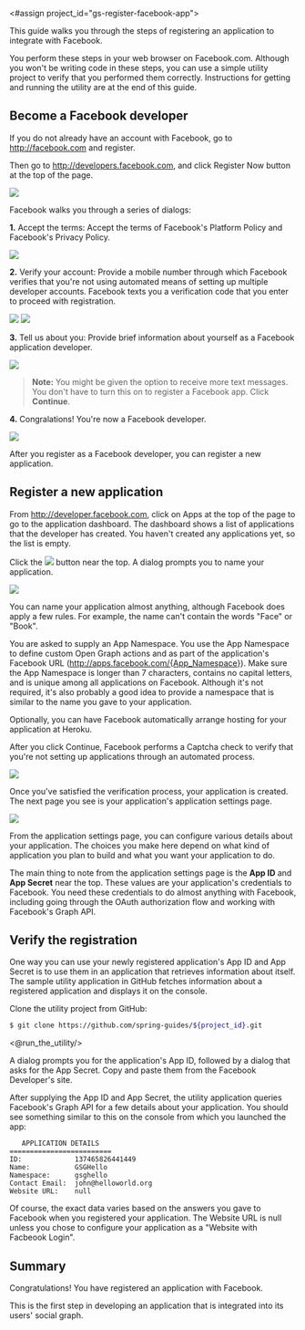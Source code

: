 <#assign project_id="gs-register-facebook-app">

This guide walks you through the steps of registering an application to integrate with Facebook.

You perform these steps in your web browser on Facebook.com. Although you won't be writing code in these steps, you can use a simple utility project to verify that you performed them correctly. Instructions for getting and running the utility are at the end of this guide.

Become a Facebook developer
-----------------------------
If you do not already have an account with Facebook, go to http://facebook.com and register. 

Then go to http://developers.facebook.com, and click Register Now button at the top of the page.

![](images/fb-dev-register.png)

Facebook walks you through a series of dialogs:

__1.__ Accept the terms: Accept the terms of Facebook's Platform Policy and Facebook's Privacy Policy.    

![](images/fb-terms-agree.png)

__2.__ Verify your account: Provide a mobile number through which Facebook verifies that you're not using automated means of setting up multiple developer accounts. Facebook texts you a verification code that you enter to proceed with registration. 

![](images/fb-verify1.png)
![](images/fb-verify2.png)

__3.__ Tell us about you: Provide brief information about yourself as a Facebook application developer.

![](images/fb-about-you.png)

> **Note:** You might be given the option to receive more text messages. You don't have to turn this on to register a Facebook app. Click **Continue**.

__4.__ Congralations! You're now a Facebook developer.

![](images/fb-congrats.png)

 
After you register as a Facebook developer, you can register a new application.

Register a new application
-----------------------------
From http://developer.facebook.com, click on Apps at the top of the page to go to the application dashboard. The dashboard shows a list of applications that the developer has created. You haven't created any applications yet, so the list is empty. 

Click the ![](images/fb-create-new-app-button.png) button near the top. A dialog prompts you to name your application.

![](images/fb-new-app-form.png)

You can name your application almost anything, although Facebook does apply a few rules. For example, the name can't contain the words "Face" or "Book".

You are asked to supply an App Namespace. You use the App Namespace to define custom Open Graph actions and as part of the application's Facebook URL (http://apps.facebook.com/{App_Namespace}). Make sure the App Namespace is longer than 7 characters, contains no capital letters, and is unique among all applications on Facebook. Although it's not required, it's also probably a good idea to provide a namespace that is similar to the name you gave to your application.

Optionally, you can have Facebook automatically arrange hosting for your application at Heroku.

After you click Continue, Facebook performs a Captcha check to verify that you're not setting up applications through an automated process.

![](images/fb-captcha.png)

Once you've satisfied the verification process, your application is created. The next page you see is your application's application settings page.

![](images/fb-app-settings.png)

From the application settings page, you can configure various details about your application. The choices you make here depend on what kind of application you plan to build and what you want your application to do. 

The main thing to note from the application settings page is the __App ID__ and __App Secret__ near the top. These values are your application's credentials to Facebook. You need these credentials to do almost anything with Facebook, including going through the OAuth authorization flow and working with Facebook's Graph API.

Verify the registration
--------------------------
One way you can use your newly registered application's App ID and App Secret is to use them in an application that retrieves information about itself. The sample utility application in GitHub fetches information about a registered application and displays it on the console.

Clone the utility project from GitHub:

```sh
$ git clone https://github.com/spring-guides/${project_id}.git
```

<@run_the_utility/>

A dialog prompts you for the application's App ID, followed by a dialog that asks for the App Secret. Copy and paste them from the Facebook Developer's site.

After supplying the App ID and App Secret, the utility application queries Facebook's Graph API for a few details about your application. You should see something similar to this on the console from which you launched the app:

```
   APPLICATION DETAILS
=========================
ID:             137465826441449
Name:           GSGHello
Namespace:      gsghello
Contact Email:  john@helloworld.org
Website URL:    null
```

Of course, the exact data varies based on the answers you gave to Facebook when you registered your application. The Website URL is null unless you chose to configure your application as a "Website with Facbeook Login".


Summary
-------
Congratulations! You have registered an application with Facebook.

This is the first step in developing an application that is integrated into its users' social graph.

